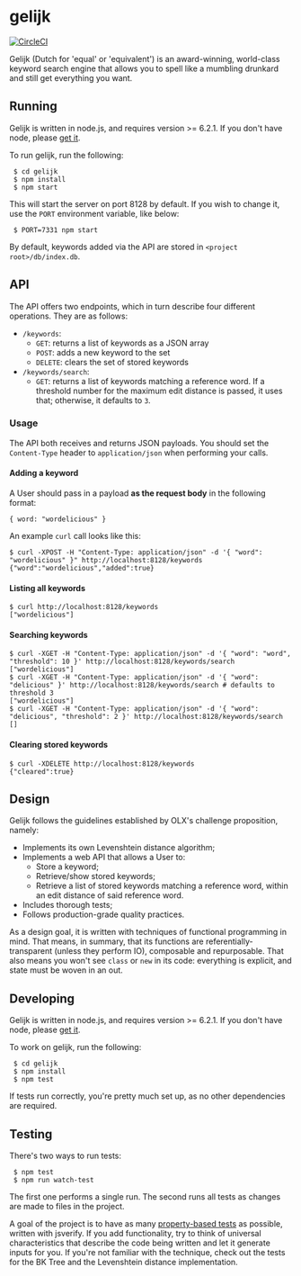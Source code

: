 # gelijk

[![CircleCI](https://circleci.com/bb/dodecaphonic/gelijk.svg?style=svg)](https://circleci.com/bb/dodecaphonic/gelijk)

Gelijk (Dutch for 'equal' or 'equivalent') is an award-winning, world-class keyword search engine that allows you to spell like a mumbling drunkard and still get everything you want.

## Running

Gelijk is written in node.js, and requires version >= 6.2.1. If you don't have node, please [get it][nodejs].

To run gelijk, run the following:

     $ cd gelijk
     $ npm install
     $ npm start

This will start the server on port 8128 by default. If you wish to change it, use the `PORT` environment variable, like below:

     $ PORT=7331 npm start
     
By default, keywords added via the API are stored in `<project root>/db/index.db`.

## API

The API offers two endpoints, which in turn describe four different operations. They are as follows:

- `/keywords`:
  - `GET`: returns a list of keywords as a JSON array
  - `POST`: adds a new keyword to the set
  - `DELETE`: clears the set of stored keywords
- `/keywords/search`:
  - `GET`: returns a list of keywords matching a reference word. If a threshold number for the maximum edit distance is passed, it uses that; otherwise, it defaults to `3`.
  
### Usage

The API both receives and returns JSON payloads. You should set the `Content-Type` header to `application/json` when performing your calls.

#### Adding a keyword

A User should pass in a payload **as the request body** in the following format:

    { word: "wordelicious" }
     
An example `curl` call looks like this:

    $ curl -XPOST -H "Content-Type: application/json" -d '{ "word": "wordelicious" }" http://localhost:8128/keywords
    {"word":"wordelicious","added":true}
    
#### Listing all keywords

    $ curl http://localhost:8128/keywords
    ["wordelicious"]
    
#### Searching keywords

    $ curl -XGET -H "Content-Type: application/json" -d '{ "word": "word", "threshold": 10 }' http://localhost:8128/keywords/search
    ["wordelicious"]
    $ curl -XGET -H "Content-Type: application/json" -d '{ "word": "delicious" }' http://localhost:8128/keywords/search # defaults to threshold 3
    ["wordelicious"]
    $ curl -XGET -H "Content-Type: application/json" -d '{ "word": "delicious", "threshold": 2 }' http://localhost:8128/keywords/search
    []

#### Clearing stored keywords

    $ curl -XDELETE http://localhost:8128/keywords
    {"cleared":true}
    
## Design

Gelijk follows the guidelines established by OLX's challenge proposition, namely:

- Implements its own Levenshtein distance algorithm;
- Implements a web API that allows a User to:
  - Store a keyword;
  - Retrieve/show stored keywords;
  - Retrieve a list of stored keywords matching a reference word, within an edit distance of said reference word.
- Includes thorough tests;
- Follows production-grade quality practices.

As a design goal, it is written with techniques of functional programming in mind. That means, in summary, that its functions are referentially-transparent (unless they perform IO), composable and repurposable. That also means you won't see `class` or `new` in its code: everything is explicit, and state must be woven in an out.

## Developing

Gelijk is written in node.js, and requires version >= 6.2.1. If you don't have node, please [get it][nodejs].

To work on gelijk, run the following:

     $ cd gelijk
     $ npm install
     $ npm test

If tests run correctly, you're pretty much set up, as no other dependencies are required.

## Testing

There's two ways to run tests:

     $ npm test
     $ npm run watch-test
     
The first one performs a single run. The second runs all tests as changes are made to files in the project.

A goal of the project is to have as many [property-based tests][proptests] as possible, written with jsverify. If you add functionality, try to think of universal characteristics that describe the code being written and let it generate inputs for you. If you're not familiar with the technique, check out the tests for the BK Tree and the Levenshtein distance implementation.

[nodejs]: https://nodejs.org
[proptests]: http://blog.jessitron.com/2013/04/property-based-testing-what-is-it.html
